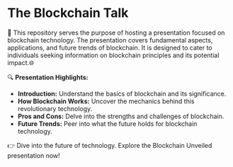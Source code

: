 # The Blockchain Talk

🚀 This repository serves the purpose of hosting a presentation focused on blockchain technology. The presentation covers fundamental aspects, applications, and future trends of blockchain. It is designed to cater to individuals seeking information on blockchain principles and its potential impact.🌐


🔍 **Presentation Highlights:**
- **Introduction:** Understand the basics of blockchain and its significance.
- **How Blockchain Works:** Uncover the mechanics behind this revolutionary technology.
- **Pros and Cons:** Delve into the strengths and challenges of blockchain.
- **Future Trends:** Peer into what the future holds for blockchain technology.

👉 Dive into the future of technology. Explore the Blockchain Unveiled presentation now!
